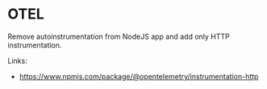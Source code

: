 # OTEL

Remove autoinstrumentation from NodeJS app and add only HTTP instrumentation.

Links:
 * https://www.npmjs.com/package/@opentelemetry/instrumentation-http
